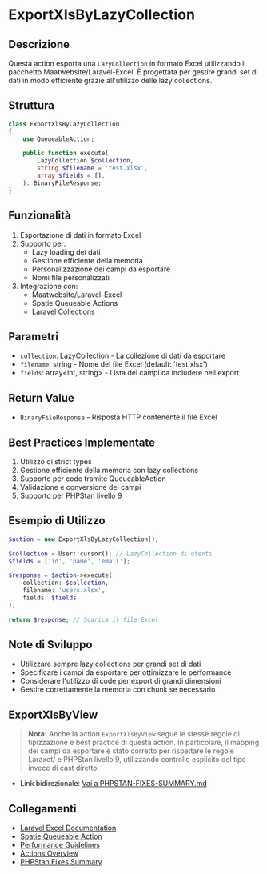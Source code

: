 # ExportXlsByLazyCollection

## Descrizione
Questa action esporta una `LazyCollection` in formato Excel utilizzando il pacchetto Maatwebsite/Laravel-Excel. È progettata per gestire grandi set di dati in modo efficiente grazie all'utilizzo delle lazy collections.

## Struttura
```php
class ExportXlsByLazyCollection
{
    use QueueableAction;

    public function execute(
        LazyCollection $collection,
        string $filename = 'test.xlsx',
        array $fields = [],
    ): BinaryFileResponse;
}
```

## Funzionalità
1. Esportazione di dati in formato Excel
2. Supporto per:
   - Lazy loading dei dati
   - Gestione efficiente della memoria
   - Personalizzazione dei campi da esportare
   - Nomi file personalizzati
3. Integrazione con:
   - Maatwebsite/Laravel-Excel
   - Spatie Queueable Actions
   - Laravel Collections

## Parametri
- `collection`: LazyCollection - La collezione di dati da esportare
- `filename`: string - Nome del file Excel (default: 'test.xlsx')
- `fields`: array<int, string> - Lista dei campi da includere nell'export

## Return Value
- `BinaryFileResponse` - Risposta HTTP contenente il file Excel

## Best Practices Implementate
1. Utilizzo di strict types
2. Gestione efficiente della memoria con lazy collections
3. Supporto per code tramite QueueableAction
4. Validazione e conversione dei campi
5. Supporto per PHPStan livello 9

## Esempio di Utilizzo
```php
$action = new ExportXlsByLazyCollection();

$collection = User::cursor(); // LazyCollection di utenti
$fields = ['id', 'name', 'email'];

$response = $action->execute(
    collection: $collection,
    filename: 'users.xlsx',
    fields: $fields
);

return $response; // Scarica il file Excel
```

## Note di Sviluppo
- Utilizzare sempre lazy collections per grandi set di dati
- Specificare i campi da esportare per ottimizzare le performance
- Considerare l'utilizzo di code per export di grandi dimensioni
- Gestire correttamente la memoria con chunk se necessario

## ExportXlsByView

> **Nota:** Anche la action `ExportXlsByView` segue le stesse regole di tipizzazione e best practice di questa action. In particolare, il mapping dei campi da esportare è stato corretto per rispettare le regole Laraxot/<nome progetto> e PHPStan livello 9, utilizzando controllo esplicito del tipo invece di cast diretto.

- Link bidirezionale: [Vai a PHPSTAN-FIXES-SUMMARY.md](../../../../docs/PHPSTAN-FIXES-SUMMARY.md)

## Collegamenti
- [Laravel Excel Documentation](https://docs.laravel-excel.com)
- [Spatie Queueable Action](../traits/QUEUEABLE-ACTION.md)
- [Performance Guidelines](../PERFORMANCE-GUIDELINES.md)
- [Actions Overview](./README.md) 
- [PHPStan Fixes Summary](../../../../docs/PHPSTAN-FIXES-SUMMARY.md)